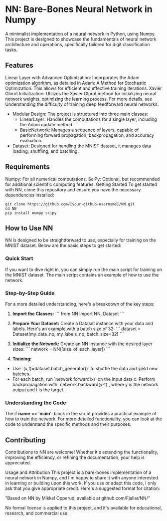# NN: Bare-Bones Neural Network in Numpy
A minimalist implementation of a neural network in Python, using Numpy. This project is designed to showcase the fundamentals of neural network architecture and operations, specifically tailored for digit classification tasks.

## Features
Linear Layer with Advanced Optimization: Incorporates the Adam optimization algorithm, as detailed in Adam: A Method for Stochastic Optimization. This allows for efficient and effective training iterations.
Xavier Glorot Initialization: Utilizes the Xavier Glorot method for initializing neural network weights, optimizing the learning process. For more details, see Understanding the difficulty of training deep feedforward neural networks.
* Modular Design: The project is structured into three main classes:
  * LinearLayer: Handles the computations for a single layer, including the Adam update method.
  * BasicNetwork: Manages a sequence of layers, capable of performing forward propagation, backpropagation, and accuracy evaluation.
* Dataset: Designed for handling the MNIST dataset, it manages data loading, shuffling, and batching.

## Requirements
Numpy: For all numerical computations.
SciPy: Optional, but recommended for additional scientific computing features.
Getting Started
To get started with NN, clone this repository and ensure you have the necessary dependencies installed:
```
git clone https://github.com/[your-github-username]/NN.git
cd NN
pip install numpy scipy
```

## How to Use NN
NN is designed to be straightforward to use, especially for training on the MNIST dataset. Below are the basic steps to get started:

### Quick Start
If you want to dive right in, you can simply run the main script for training on the MNIST dataset. The main script contains an example of how to use the network.

### Step-by-Step Guide
For a more detailed understanding, here's a breakdown of the key steps:

1. **Import the Classes:**
´´´
from NN import NN, Dataset
´´´

2. **Prepare Your Dataset:**
Create a Dataset instance with your data and labels. Here's an example with a batch size of 32:
´´´
dataset = Dataset(my_data_np, my_labels_np, batch_size=32)
´´´

3. **Initialize the Network:**
Create an NN instance with the desired layer sizes:
´´´
network = NN(\[size_of_each_layer\])
´´´

4. **Training:**
* Use ´(x,t)=dataset.batch_generator()´ to shuffle the data and yield new batches.
* For each batch, run ´network.forward(x)´ on the input data x.
Perform backpropagation with ´network.backward(y-t)´, where y is the network output and t is the target.

### Understanding the Code
The if __name__ == '__main__': block in the script provides a practical example of how to train the network. For more detailed functionality, you can look at the code to understand the specific methods and their purposes.


## Contributing
Contributions to NN are welcome! Whether it's extending the functionality, improving the efficiency, or refining the documentation, your help is appreciated.

Usage and Attribution
This project is a bare-bones implementation of a neural network in Numpy, and I'm happy to share it with anyone interested in learning or building upon this work. If you use or adapt this code, I only ask that you give appropriate credit. Here's a suggested format for citation:

"Based on NN by Mikkel Opperud, available at github.com/Fjallar/NN/"

No formal license is applied to this project, and it's available for educational, research, and commercial use.
